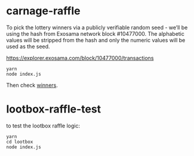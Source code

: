 # carnage-raffle

To pick the lottery winners via a publicly verifiable random seed - we’ll be using the hash from Exosama network block #10477000. The alphabetic values will be stripped from the hash and only the numeric values will be used as the seed.

https://explorer.exosama.com/block/10477000/transactions

```
yarn
node index.js
```

Then check [winners](./winners.json).

# lootbox-raffle-test

to test the lootbox raffle logic:

```
yarn
cd lootbox
node index.js

```
